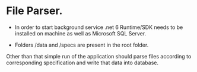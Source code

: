 # File Parser.

- In order to start background service .net 6 Runtime/SDK needs to be installed on machine as well as Microsoft SQL Server.

- Folders /data and /specs are present in the root folder.

Other than that simple run of the application should parse files according to corresponding specification and write that data into database.
